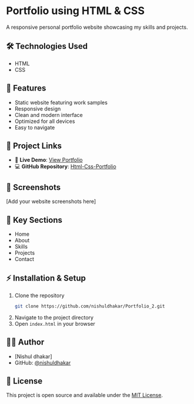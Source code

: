# Portfolio using HTML & CSS

A responsive personal portfolio website showcasing my skills and projects.

## 🛠️ Technologies Used
- HTML
- CSS

## 🌟 Features
- Static website featuring work samples
- Responsive design
- Clean and modern interface
- Optimized for all devices
- Easy to navigate

## 🔗 Project Links
- 🚀 **Live Demo**: [View Portfolio](https://nishuldhakar.github.io/Html-Css-Portfolio/)
- 💻 **GitHub Repository**: [Html-Css-Portfolio](https://github.com/NishulDhakar/Html-Css-Portfolio)

## 📱 Screenshots
[Add your website screenshots here]

## 🎯 Key Sections
- Home
- About
- Skills
- Projects
- Contact

## ⚡ Installation & Setup
1. Clone the repository
   ```bash
   git clone https://github.com/nishuldhakar/Portfolio_2.git
   ```
2. Navigate to the project directory
3. Open `index.html` in your browser

## 👨‍💻 Author
- [Nishul dhakar]
- GitHub: [@nishuldhakar](https://github.com/nishuldhakar)

## 📝 License
This project is open source and available under the [MIT License](LICENSE).
